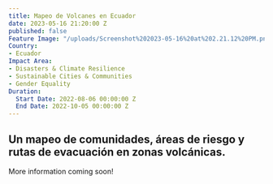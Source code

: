 ```yaml
---
title: Mapeo de Volcanes en Ecuador
date: 2023-05-16 21:20:00 Z
published: false
Feature Image: "/uploads/Screenshot%202023-05-16%20at%202.21.12%20PM.png"
Country:
- Ecuador
Impact Area:
- Disasters & Climate Resilience
- Sustainable Cities & Communities
- Gender Equality
Duration:
  Start Date: 2022-08-06 00:00:00 Z
  End Date: 2022-10-05 00:00:00 Z
---
```


## Un mapeo de comunidades, áreas de riesgo y rutas de evacuación en zonas volcánicas.

More information coming soon!